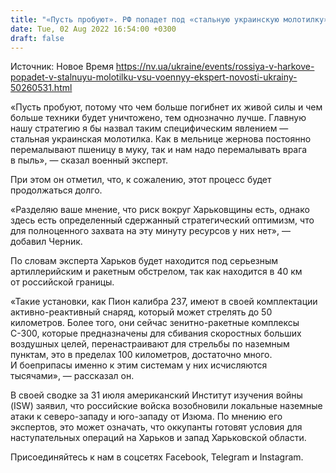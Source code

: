 ```yaml
---
title: "«Пусть пробуют». РФ попадет под «стальную украинскую молотилку», если вновь попытается атаковать Харьков — эксперт"
date: Tue, 02 Aug 2022 16:54:00 +0300
draft: false
---
```

Источник: Новое Время https://nv.ua/ukraine/events/rossiya-v-harkove-popadet-v-stalnuyu-molotilku-vsu-voennyy-ekspert-novosti-ukrainy-50260531.html


«Пусть пробуют, потому что чем больше погибнет их живой силы и чем больше техники будет уничтожено, тем однозначно лучше. Главную нашу стратегию я бы назвал таким специфическим явлением — стальная украинская молотилка. Как в мельнице жернова постоянно перемалывают пшеницу в муку, так и нам надо перемалывать врага в пыль», — сказал военный эксперт.

При этом он отметил, что, к сожалению, этот процесс будет продолжаться долго.

«Разделяю ваше мнение, что риск вокруг Харьковщины есть, однако здесь есть определенный сдержанный стратегический оптимизм, что для полноценного захвата на эту минуту ресурсов у них нет», — добавил Черник.

По словам эксперта Харьков будет находится под серьезным артиллерийским и ракетным обстрелом, так как находится в 40 км от российской границы.

«Такие установки, как Пион калибра 237, имеют в своей комплектации активно-реактивный снаряд, который может стрелять до 50 километров. Более того, они сейчас зенитно-ракетные комплексы С-300, которые предназначены для сбивания скоростных больших воздушных целей, перенастраивают для стрельбы по наземным пунктам, это в пределах 100 километров, достаточно много. И боеприпасы именно к этим системам у них исчисляются тысячами», — рассказал он.

В своей сводке за 31 июля американский Институт изучения войны (ISW) заявил, что российские войска возобновили локальные наземные атаки к северо-западу и юго-западу от Изюма. По мнению его экспертов, это может означать, что оккупанты готовят условия для наступательных операций на Харьков и запад Харьковской области.

Присоединяйтесь к нам в соцсетях Facebook, Telegram и Instagram.
